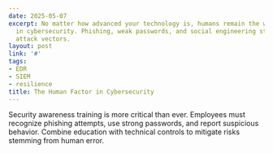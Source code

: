 ```yaml
---
date: 2025-05-07
excerpt: No matter how advanced your technology is, humans remain the weakest link
  in cybersecurity. Phishing, weak passwords, and social engineering still dominate
  attack vectors.
layout: post
link: '#'
tags:
- EDR
- SIEM
- resilience
title: The Human Factor in Cybersecurity
---
```

Security awareness training is more critical than ever. Employees must recognize phishing attempts, use strong passwords, and report suspicious behavior. Combine education with technical controls to mitigate risks stemming from human error.

